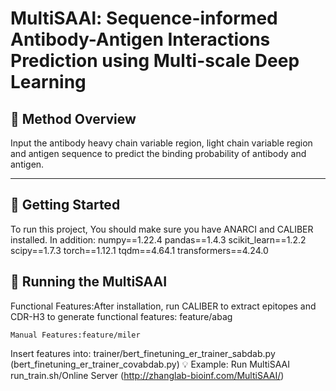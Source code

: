 # MultiSAAl: Sequence-informed Antibody-Antigen Interactions Prediction using Multi-scale Deep Learning

## 🧪 Method Overview

Input the antibody heavy chain variable region, light chain variable region and antigen sequence to predict the binding probability of antibody and antigen.

---

## 🚀 Getting Started


To run this project, You should make sure you have ANARCI and CALIBER installed.
In addition:
numpy==1.22.4
pandas==1.4.3
scikit_learn==1.2.2
scipy==1.7.3
torch==1.12.1
tqdm==4.64.1
transformers==4.24.0


## 🏃 Running the MultiSAAI
Functional Features:After installation, run CALIBER to extract epitopes and CDR-H3 to generate functional features: feature/abag
```
Manual Features:feature/miler
```
Insert features into: trainer/bert_finetuning_er_trainer_sabdab.py (bert_finetuning_er_trainer_covabdab.py)
💡 Example: Run MultiSAAI
run_train.sh/Online Server (http://zhanglab-bioinf.com/MultiSAAI/)



